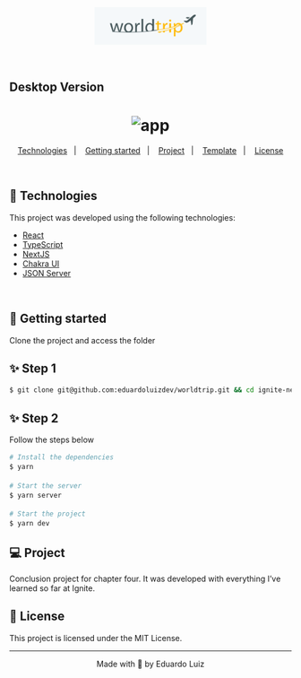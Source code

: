 <p align="center">
  <img alt="watchme" src=".github/logo.png" width="200px">
</p>

<br />

<h2>Desktop Version</h2>
<h1 align="center">  
    <img alt="app" title="app" src=".github/app.gif" />
</h1>

<p align="center">
  <a href="#technologies">Technologies</a>&nbsp;&nbsp;&nbsp;|&nbsp;&nbsp;&nbsp;
  <a href="#-layout">Getting started</a>&nbsp;&nbsp;&nbsp;|&nbsp;&nbsp;&nbsp;
  <a href="#-project">Project</a>&nbsp;&nbsp;&nbsp;|&nbsp;&nbsp;&nbsp;
  <a href="#-layout">Template</a>&nbsp;&nbsp;&nbsp;|&nbsp;&nbsp;&nbsp;
  <a href="#-license">License</a>
</p>

<br>

## 🧪 Technologies

This project was developed using the following technologies:

- [React](https://reactjs.org)
- [TypeScript](https://www.typescriptlang.org/)
- [NextJS](https://nextjs.org/)
- [Chakra UI](https://chakra-ui.com/)
- [JSON Server](https://github.com/typicode/json-server)

<br>

## 🚀 Getting started

Clone the project and access the folder

## ✨ Step 1

```bash
$ git clone git@github.com:eduardoluizdev/worldtrip.git && cd ignite-nextjs-blog
```

## ✨ Step 2

Follow the steps below

```bash
# Install the dependencies
$ yarn

# Start the server
$ yarn server

# Start the project
$ yarn dev
```

## 💻 Project

Conclusion project for chapter four. It was developed with everything I’ve learned so far at Ignite.

## 📝 License

This project is licensed under the MIT License.

---

<p align="center">Made with 💜 by Eduardo Luiz</p>
